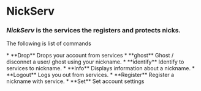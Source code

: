 # NickServ
### *NickServ* is the services the registers and protects nicks.
<p> The following is list of commands </p>
* **Drop** Drops your account from services
* **ghost** Ghost / disconnet a user/ ghost using your nickname.
* **identify** Identify to services to nickname.
* **Info** Displays information about a nickname.  
* **Logout** Logs you out from services.
* **Register** Register a nickname with service.
* **Set** Set account settings
